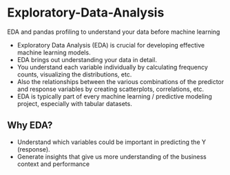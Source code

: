 # Exploratory-Data-Analysis
EDA and pandas profiling to understand your data before machine learning

- Exploratory Data Analysis (EDA) is crucial for developing effective machine learning models.
- EDA brings out understanding your data in detail.
- You understand each variable individually by calculating frequency counts, visualizing the distributions, etc.
- Also the relationships between the various combinations of the predictor and response variables by creating scatterplots, correlations, etc.
- EDA is typically part of every machine learning / predictive modeling project, especially with tabular datasets.

## Why EDA?
* Understand which variables could be important in predicting the Y (response).
* Generate insights that give us more understanding of the business context and performance
